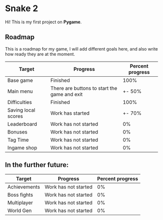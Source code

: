 # Snake 2

Hi! This is my first project on **Pygame**.

## Roadmap

This is a roadmap for my game, I will add different goals here, and also write how ready they are at the moment.

| Target              | Progress                                     | Percent progress |
| ------------------- | -------------------------------------------- | ---------------- |
| Base game           | Finished                                     | 100%             |
| Main menu           | There are buttons to start the game and exit | +- 50%           |
| Difficulties        | Finished                                     | 100%             |
| Saving local scores | Work has started                             | +- 70%           |
| Leaderboard         | Work has not started                         | 0%               |
| Bonuses             | Work has not started                         | 0%               |
| Tag Time            | Work has not started                         | 0%               |
| Ingame shop         | Work has not started                         | 0%               |

## In the further future:

| Target       | Progress             | Percent progress |
| ------------ | -------------------- | ---------------- |
| Achievements | Work has not started | 0%               |
| Boss fights  | Work has not started | 0%               |
| Multiplayer  | Work has not started | 0%               |
| World Gen    | Work has not started | 0%               |
